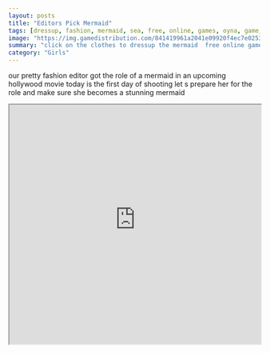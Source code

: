 ```yaml
---
layout: posts
title: "Editors Pick Mermaid"
tags: [dressup, fashion, mermaid, sea, free, online, games, oyna, game, free, games, play, play, games]
image: "https://img.gamedistribution.com/841419961a2041e09920f4ec7e025379.jpg"
summary: "click on the clothes to dressup the mermaid  free online games oyna game free games play play games"
category: "Girls"
---
```


our pretty fashion editor got the role of a mermaid in an upcoming hollywood movie today is the first day of shooting let s prepare her for the role and make sure she becomes a stunning mermaid

<iframe width="100%" height="480px;" src="https://html5.gamedistribution.com/841419961a2041e09920f4ec7e025379/"></iframe>